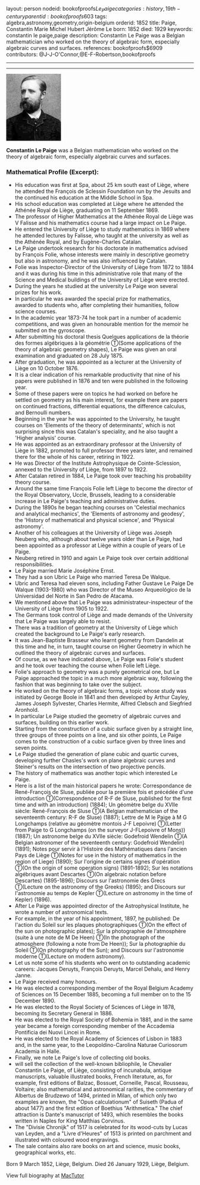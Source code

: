 layout: person
nodeid: bookofproofs$Le_Paige
categories: history,19th-century
parentid: bookofproofs$603
tags: algebra,astronomy,geometry,origin-belgium
orderid: 1852
title: Paige, Constantin Marie Michel Hubert Jérôme Le
born: 1852
died: 1929
keywords: constantin le paige,paige
description: Constantin Le Paige was a Belgian mathematician who worked on the theory of algebraic form, especially algebraic curves and surfaces.
references: bookofproofs$6909
contributors: @J-J-O'Connor,@E-F-Robertson,bookofproofs

---



---

![Le_Paige.jpg](https://github.com/bookofproofs/bookofproofs.github.io/blob/main/_sources/_assets/images/portraits/Le_Paige.jpg?raw=true)

**Constantin Le Paige** was a Belgian mathematician who worked on the theory of algebraic form, especially algebraic curves and surfaces.

### Mathematical Profile (Excerpt):
* His education was first at Spa, about 25 km south east of Liège, where he attended the François de Sclessin Foundation run by the Jesuits and the continued his education at the Middle School in Spa.
* His school education was completed at Liège where he attended the Athénée Royal de Liège, graduating on 11 September 1869.
* The professor of Higher Mathematics at the Athénée Royal de Liège was V Falisse and his mathematics course had a large impact on Le Paige.
* He entered the University of Liège to study mathematics in 1869 where he attended lectures by Falisse, who taught at the university as well as the Athénée Royal, and by Eugène-Charles Catalan.
* Le Paige undertook research for his doctorate in mathematics advised by François Folie, whose interests were mainly in descriptive geometry but also in astronomy, and he was also influenced by Catalan.
* Folie was Inspector-Director of the University of Liège from 1872 to 1884 and it was during his time in this administrative role that many of the Science and Medical buildings of the University of Liège were erected.
* During the years he studied at the university Le Paige won several prizes for his work.
* In particular he was awarded the special prize for mathematics, awarded to students who, after completing their humanities, follow science courses.
* In the academic year 1873-74 he took part in a number of academic competitions, and was given an honourable mention for the memoir he submitted on the gyroscope.
* After submitting his doctoral thesis Quelques applications de la théorie des formes algébriques à la géométrie Ⓣ(Some applications of the theory of algebraic geometry shapes), Le Paige was given an oral examination and graduated on 28 July 1875.
* After graduation, he was appointed as a lecturer at the University of Liège on 10 October 1876.
* It is a clear indication of his remarkable productivity that nine of his papers were published in 1876 and ten were published in the following year.
* Some of these papers were on topics he had worked on before he settled on geometry as his main interest, for example there are papers on continued fractions, differential equations, the difference calculus, and Bernoulli numbers.
* Beginning in the year he was appointed to the University, he taught courses on 'Elements of the theory of determinants', which is not surprising since this was Catalan's speciality, and he also taught a 'Higher analysis' course.
* He was appointed as an extraordinary professor at the University of Liège in 1882, promoted to full professor three years later, and remained there for the whole of his career, retiring in 1922.
* He was Director of the Institute Astrophysique de Cointe-Sclession, annexed to the University of Liège, from 1897 to 1922.
* After Catalan retired in 1884, Le Paige took over teaching his probability theory course.
* Around the same time François Folie left Liège to become the director of the Royal Observatory, Uccle, Brussels, leading to a considerable increase in Le Paige's teaching and administrative duties.
* During the 1890s he began teaching courses on 'Celestial mechanics and analytical mechanics', the 'Elements of astronomy and geodesy', the 'History of mathematical and physical science', and 'Physical astronomy'.
* Another of his colleagues at the University of Liège was Joseph Neuberg who, although about twelve years older than Le Paige, had been appointed as a professor at Liège within a couple of years of Le Paige.
* Neuberg retired in 1910 and again Le Paige took over certain additional responsibilities.
* Le Paige married Marie Joséphine Ernst.
* They had a son Ubric Le Paige who married Teresa De Walque.
* Ubric and Teresa had eleven sons, including Father Gustave Le Paige De Walque (1903-1980) who was Director of the Museo Arqueológico de la Universidad del Norte in San Pedro de Atacama.
* We mentioned above that Le Paige was administrateur-inspecteur of the University of Liège from 1905 to 1922.
* The Germans took control of Liège and made demands of the University that Le Paige was largely able to resist.
* There was a tradition of geometry at the University of Liège which created the background to Le Paige's early research.
* It was Jean-Baptiste Brasseur who learnt geometry from Dandelin at this time and he, in turn, taught course on Higher Geometry in which he outlined the theory of algebraic curves and surfaces.
* Of course, as we have indicated above, Le Paige was Folie's student and he took over teaching the course when Folie left Liège.
* Folie's approach to geometry was a purely geometrical one, but Le Paige approached the topic in a much more algebraic way, following the fashion that was beginning to take over the subject.
* He worked on the theory of algebraic forms, a topic whose study was initiated by George Boole in 1841 and then developed by Arthur Cayley, James Joseph Sylvester, Charles Hermite, Alfred Clebsch and Siegfried Aronhold.
* In particular Le Paige studied the geometry of algebraic curves and surfaces, building on this earlier work.
* Starting from the construction of a cubic surface given by a straight line, three groups of three points on a line, and six other points, Le Paige comes to the construction of a cubic surface given by three lines and seven points.
* Le Paige studied the generation of plane cubic and quartic curves, developing further Chasles's work on plane algebraic curves and Steiner's results on the intersection of two projective pencils.
* The history of mathematics was another topic which interested Le Paige.
* Here is a list of the main historical papers he wrote: Correspondance de René-François de Sluse, publiée pour la première fois et précédée d'une introduction Ⓣ(Correspondence of R-F de Sluse, published for the first time and with an introduction) (1884); Un géomètre belge du XVIIe siècle: René-François de Sluse Ⓣ(A Belgian mathematician of the seventeenth century: R-F de Sluse) (1887); Lettre de M le Paige à M G Longchamps (relative au géomètre montois J-F Lepoivre) Ⓣ(Letter from  Paige to G Longchamps (on the surveyor J-FLepoivre of Mons)) (1887); Un astronome belge du XVIIe siècle: Godefroid Wendelin Ⓣ(A Belgian astronomer of the seventeenth century: Godefroid Wendelin) (1891); Notes pour servir à l'Histoire des Mathématiques dans l'ancien Pays de Liège Ⓣ(Notes for use in the history of mathematics in the region of Liege) (1890); Sur l'origine de certains signes d'opération Ⓣ(On the origin of some operation signs) (1891-1892); Sur les notations algébriques avant Descartes Ⓣ(On algebraic notation before Descartes) (1895-1896); Discours sur l'astronomie des Grecs Ⓣ(Lecture on the astronomy of the Greeks) (1895); and Discours sur l'astronomie au temps de Kepler Ⓣ(Lecture on astronomy in the time of Kepler) (1896).
* After Le Paige was appointed director of the Astrophysical Institute, he wrote a number of astronomical texts.
* For example, in the year of his appointment, 1897, he published: De l'action du Soleil sur les plaques photographiques Ⓣ(On the effect of the sun on photographic plates); Sur la photographie de l'atmosphère (suite à une note de M De Heen) Ⓣ(In the photograph of the atmosphere (following a note from De Heen)); Sur la photographie du Soleil Ⓣ(On photography of the Sun); and Discours sur l'astronomie moderne Ⓣ(Lecture on modern astronomy).
* Let us note some of his students who went on to outstanding academic careers: Jacques Deruyts, François Deruyts, Marcel Dehalu, and Henry Janne.
* Le Paige received many honours.
* He was elected a corresponding member of the Royal Belgium Academy of Sciences on 15 December 1885, becoming a full member on to the 15 December 1890.
* He was elected to the Royal Society of Sciences of Liège in 1878, becoming its Secretary General in 1886.
* He was elected to the Royal Society of Bohemia in 1881, and in the same year became a foreign corresponding member of the Accademia Pontificia dei Nuovi Lincei in Rome.
* He was elected to the Royal Academy of Sciences of Lisbon in 1883 and, in the same year, to the Leopoldino-Carolina Naturae Curiosorum Academia in Halle.
* Finally, we note Le Paige's love of collecting old books.
* will sell the collection of the well-known bibliophile, le Chevalier Constantin Le Paige, of Liège, consisting of incunabula, antique manuscripts, valuable illustrated books, French literature, as, for example, first editions of Balzac, Bossuet, Corneille, Pascal, Rousseau, Voltaire; also mathematical and astronomical rarities, the commentary of Albertus de Brudzewo of 1494, printed in Milan, of which only two examples are known, the "Opus calculationum" of Suiseth (Padua of about 1477) and the first edition of Boethius "Arithmetica." The chief attraction is Dante's manuscript of 1493, which resembles the books written in Naples for King Matthias Corvinus.
* The "Divisie Chronijk" of 1517 is celebrated for its wood-cuts by Lucas van Leyden, and a "Livre d'Heures" of 1513 is printed on parchment and illustrated with coloured wood engravings.
* The sale contains also rare books on art and science, music books, geographical works, etc.

Born 9 March 1852, Liège, Belgium. Died 26 January 1929, Liège, Belgium.

View full biography at [MacTutor](https://mathshistory.st-andrews.ac.uk/Biographies/Le_Paige/)
